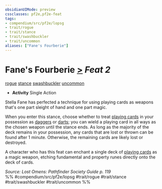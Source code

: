 ```yaml
---
obsidianUIMode: preview
cssclasses: pf2e,pf2e-feat
tags:
- compendium/src/pf2e/lopsg
- trait/rogue
- trait/stance
- trait/swashbuckler
- trait/uncommon
aliases: ["Fane's Fourberie"]
---
```

# Fane's Fourberie  [>](rules/core-rulebook/chapter-9-playing-the-game.md#Actions "Single Action") *Feat 2*  
[rogue](rules/traits/rogue.md "Rogue Class Trait")  [stance](rules/traits/stance.md "Stance Combat Trait")  [swashbuckler](rules/traits/swashbuckler-apg.md "Swashbuckler Class Trait")  [uncommon](rules/traits/uncommon.md "Uncommon Rarity Trait")  

- **Activity** Single Action

Stella Fane has perfected a technique for using playing cards as weapons that's one part sleight of hand and one part magic.

When you enter this stance, choose whether to treat [playing cards](compendium/equipment/items/playing-cards-lopsg.md) in your possession as [daggers](compendium/equipment/items/dagger.md) or [darts](compendium/equipment/items/dart.md); you can wield a playing card in all ways as the chosen weapon until the stance ends. As long as the majority of the deck remains in your possession, any cards that are lost or thrown can be found after 1 minute. Otherwise, the remaining cards are likely lost or destroyed.

A character who has this feat can enchant a single deck of [playing cards](compendium/equipment/items/playing-cards-lopsg.md) as a magic weapon, etching fundamental and property runes directly onto the deck of cards.

*Source: Lost Omens: Pathfinder Society Guide p. 119*  
%% #compendium/src/pf2e/lopsg #trait/rogue #trait/stance #trait/swashbuckler #trait/uncommon %%